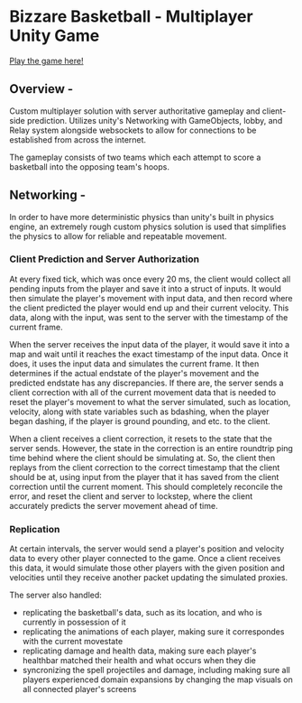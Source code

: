 # Bizzare Basketball - Multiplayer Unity Game
[Play the game here!](https://aaalias.itch.io/basketball)

## Overview -
Custom multiplayer solution with server authoritative gameplay and client-side prediction.
Utilizes unity's Networking with GameObjects, lobby, and Relay system alongside websockets
to allow for connections to be established from across the internet.

The gameplay consists of two teams which each attempt to score a basketball into the
opposing team's hoops. 

## Networking -
In order to have more deterministic physics than unity's built in physics engine, an extremely
rough custom physics solution is used that simplifies the physics to allow for reliable and repeatable
movement.

### Client Prediction and Server Authorization

At every fixed tick, which was once every 20 ms, the client would collect all pending inputs from
the player and save it into a struct of inputs. It would then simulate the player's movement with 
input data, and then record where the client predicted the player would end up and their current
velocity. This data, along with the input, was sent to the server with the timestamp of the
current frame.

When the server receives the input data of the player, it would save it into a map and wait until 
it reaches the exact timestamp of the input data. Once it does, it uses the input data and simulates
the current frame. It then determines if the actual endstate of the player's movement and
the predicted endstate has any discrepancies. If there are, the server sends a client correction
with all of the current movement data that is needed to reset the player's movement to what
the server simulated, such as location, velocity, along with state variables such as bdashing,
when the player began dashing, if the player is ground pounding, and etc. to the client.

When a client receives a client correction, it resets to the state that the server sends. However,
the state in the correction is an entire roundtrip ping time behind where the client should be simulating at.
So, the client then replays from the client correction to the correct timestamp that the client should be
at, using input from the player that it has saved from the client correction until the current moment.
This should completely reconcile the error, and reset the client and server to lockstep, where the 
client accurately predicts the server movement ahead of time.

### Replication

At certain intervals, the server would send a player's position and velocity data to every other player
connected to the game. Once a client receives this data, it would simulate those other players with the 
given position and velocities until they receive another packet updating the simulated proxies.

The server also handled:
- replicating the basketball's data, such as its location, and who is currently in possession of it
- replicating the animations of each player, making sure it correspondes with the current movestate
- replicating damage and health data, making sure each player's healthbar matched their health and what occurs
when they die
- syncronizing the spell projectiles and damage, including making sure all players experienced domain expansions
by changing the map visuals on all connected player's screens
